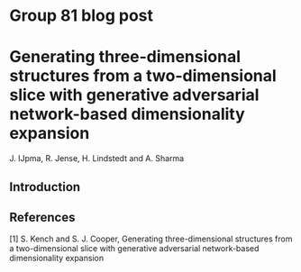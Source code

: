 # Group 81 blog post
# Generating three-dimensional structures from a two-dimensional slice with generative adversarial network-based dimensionality expansion

J. IJpma, R. Jense, H. Lindstedt and A. Sharma

## Introduction


## References

[1]  S. Kench and S. J. Cooper, Generating three-dimensional structures from a
two-dimensional slice with generative adversarial
network-based dimensionality expansion